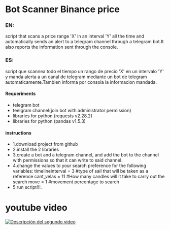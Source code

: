 # Bot Scanner Binance price
### EN:
script that scans a price range 'X' in an interval 'Y' all the time and automatically sends an alert to a telegram channel through a telegram bot.It also reports the information sent through the console.
### ES:
script que scannea todo el tiempo un rango de precio 'X' en un intervalo 'Y' y manda alerta a un canal de telegram mediante un bot de telegram automaticamente.Tambien informa por consola la informacion mandada.

####  Requeriments
- telegram bot
- teelgram channel(join bot with administrator permission)
- libraries for python (requests v2.28.2)
- libraries for python (pandas v1.5.3)

#### instructions
- 1.download project from github
- 2.install the 2 libraries
- 3.create a bot and a telegram channel, and add the bot to the channel with permissions so that it can write to said channel.
- 4.change the values to your search preference for the following variables:
timelineinterval = 3     #type of sail that will be taken as a reference
cant_velas = 11          #How many candles will it take to carry out the search
move = 1                 #movement percentage to search
- 5.run script!!!.

# youtube video
[![Descripción del segundo video](http://img.youtube.com/vi/X8JchRszT4o/0.jpg)](https://youtu.be/X8JchRszT4o?si=dA_Rg9dUyDbevp97)
